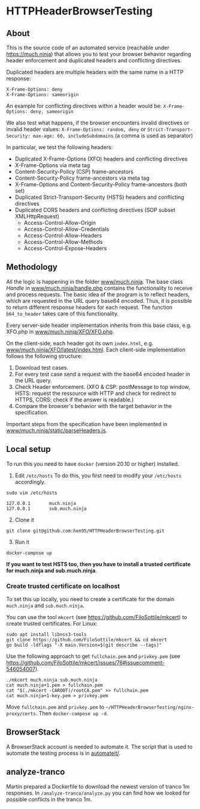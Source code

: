 HTTPHeaderBrowserTesting
==

## About

This is the source code of an automated service (reachable under https://much.ninja) that allows you to test your browser behavior regarding header enforcement and duplicated headers and conflicting directives.

Duplicated headers are multiple headers with the same name in a HTTP response:
```
X-Frame-Options: deny
X-Frame-Options: sameorigin
```
An example for conflicting directives within a header would be:
`X-Frame-Options: deny, sameorigin`

We also test what happens, if the browser encounters invalid directives or invalid header values:
`X-Frame-Options: random, deny`
or
`Strict-Transport-Security: max-age: 60, includeSubdomains` (a comma is used as separator)


In particular, we test the following headers:
- Duplicated X-Frame-Options (XFO) headers and conflicting directives
- X-Frame-Options via meta tag
- Content-Security-Policy (CSP) frame-ancestors
- Content-Security-Policy frame-ancestors via meta tag
- X-Frame-Options and Content-Security-Policy frame-ancestors (both set)
- Duplicated Strict-Transport-Security (HSTS) headers and conflicting directives
- Duplicated CORS headers and conflicting directives (SOP subset XMLHttpRequest)
	- Access-Control-Allow-Origin
	- Access-Control-Allow-Credentials
	- Access-Control-Allow-Headers
	- Access-Control-Allow-Methods
	- Access-Control-Expose-Headers

## Methodology

All the logic is happening in the folder [www/much.ninja](www/much.ninja).
The base class *Handle* in [www/much.ninja/handle.php](www/much.ninja/handle.php) contains the
functionality to receive and process requests.
The basic idea of the program is to reflect headers, which are requested in the URL query base64
encoded. Thus, it is possible to return different response headers for each request. The function
`b64_to_header` takes care of this functionality.

Every server-side header implementation inherits from this base class, e.g. XFO.php in
[www/much.ninja/XFO/XFO.php](www/much.ninja/XFO/XFO.php).

On the client-side, each header got its own `index.html`, e.g.
[www/much.ninja/XFO/latest/index.html](www/much.ninja/XFO/latest/index.html). Each client-side
implementation follows the following structure:

1. Download test cases.
2. For every test case send a request with the base64 encoded header in the URL query.
3. Check Header enforcement. (XFO & CSP: postMessage to top window, HSTS: request the ressource with
   HTTP and check for redirect to HTTPS, CORS: check if the answer is readable.)
4. Compare the browser's behavior with the target behavior in the specification.


Important steps from the specification have been implemented in
[www/much.ninja/static/parseHeaders.js](www/much.ninja/static/parseHeaders.js).


## Local setup
To run this you need to have `docker` (version 20.10 or higher) installed.

1. Edit `/etc/hosts`
To do this, you first need to modify your `/etc/hosts` accordingly.
```
sudo vim /etc/hosts

127.0.0.1       much.ninja
127.0.0.1       sub.much.ninja
```
2. Clone it
```
git clone git@github.com:hen95/HTTPHeaderBrowserTesting.git
```
3. Run it

`docker-compose up`

__If you want to test HSTS too, then you have to install a trusted certificate for much.ninja and
sub.much.ninja__.

### Create trusted certificate on localhost
To set this up locally, you need to create a certificate for the domain `much.ninja` and
`sub.much.ninja`.

You can use the tool `mkcert` (see https://github.com/FiloSottile/mkcert) to create trusted certificates.
For Linux:
```
sudo apt install libnss3-tools
git clone https://github.com/FiloSottile/mkcert && cd mkcert
go build -ldflags "-X main.Version=$(git describe --tags)"
```

Use the following approach to get `fullchain.pem` and `privkey.pem` (see
https://github.com/FiloSottile/mkcert/issues/76#issuecomment-546054007).
```
./mkcert much.ninja sub.much.ninja
cat much.ninja+1.pem > fullchain.pem 
cat "$(./mkcert -CAROOT)/rootCA.pem" >> fullchain.pem
cat much.ninja+1-key.pem > privkey.pem
```
Move `fullchain.pem` and `privkey.pem` to `~/HTTPHeaderBrowserTesting/nginx-proxy/certs`.
Then `docker-compose up -d`.


## BrowserStack
A BrowserStack account is needed to automate it.
The script that is used to automate the testing process is in [automateit/](automateit/).

## analyze-tranco
Martin prepared a Dockerfile to download the newest version of tranco 1m responses.
In `/analyze-tranco/analyze.py` you can find how we looked for possible conflicts in the tranco 1m.
